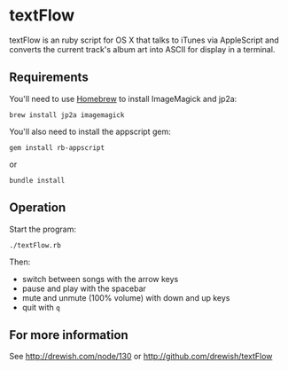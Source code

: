 # textFlow

textFlow is an ruby script for OS X that talks to iTunes via AppleScript and
converts the current track's album art into ASCII for display in a terminal.

## Requirements

You'll need to use [Homebrew](http://brew.sh/) to install ImageMagick
and jp2a:

    brew install jp2a imagemagick

You'll also need to install the appscript gem:

    gem install rb-appscript

or

    bundle install

## Operation

Start the program:

    ./textFlow.rb

Then:

- switch between songs with the arrow keys
- pause and play with the spacebar
- mute and unmute (100% volume) with down and up keys
- quit with `q`

## For more information

See http://drewish.com/node/130 or http://github.com/drewish/textFlow
